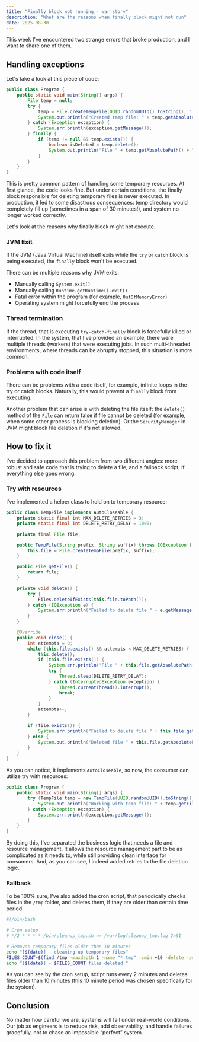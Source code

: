 ```yaml
---
title: "Finally block not running - war story"
description: "What are the reasons when finally block might not run"
date: 2025-08-30
---
```


This week I've encountered two strange errors that broke production, and I want
to share one of them.

## Handling exceptions

Let's take a look at this piece of code:

```java
public class Program {
    public static void main(String[] args) {
        File temp = null;
        try {
            temp = File.createTempFile(UUID.randomUUID().toString(), ".tmp");
            System.out.println("Created temp file: " + temp.getAbsolutePath());
        } catch (Exception exception) {
            System.err.println(exception.getMessage());
        } finally {
            if (temp != null && temp.exists()) {
                boolean isDeleted = temp.delete();
                System.out.println("File " + temp.getAbsolutePath() + " deleted: " + isDeleted);
            }
        }
    }
}
```

This is pretty common pattern of handling some temporary resources. At first glance,
the code looks fine. But under certain conditions, the finally block responsible
for deleting temporary files is never executed. In production, it led to some disastrous
consequences: temp directory would completely fill up (sometimes in a span of 30
minutes!), and system no longer worked correctly.

Let's look at the reasons why finally block might not execute.

### JVM Exit

If the JVM (Java Virtual Machine) itself exits while the `try` or `catch` block
is being executed, the `finally` block won't be executed.

There can be multiple reasons why JVM exits:

- Manually calling `System.exit()`
- Manually calling `Runtime.getRuntime().exit()`
- Fatal error within the program (for example, `OutOfMemoryError`)
- Operating system might forcefully end the process

### Thread termination

If the thread, that is executing `try-catch-finally` block is forcefully killed
or interrupted. In the system, that I've provided an example, there were multiple
threads (workers) that were executing jobs. In such multi-threaded environments,
where threads can be abruptly stopped, this situation is more common.

### Problems with code itself

There can be problems with a code itself, for example, infinite loops in the
try or catch blocks. Naturally, this would prevent a `finally` block from executing.

Another problem that can arise is with deleting the file itself: the `delete()` method
of the `File` can return false if file cannot be deleted (for example, when some
other process is blocking deletion). Or the `SecurityManager` in JVM might block
file deletion if it's not allowed.

## How to fix it

I've decided to approach this problem from two different angles: more robust and
safe code that is trying to delete a file, and a fallback script, if everything
else goes wrong.

### Try with resources

I've implemented a helper class to hold on to temporary resource:

```java
public class TempFile implements AutoCloseable {
    private static final int MAX_DELETE_RETRIES = 3;
    private static final int DELETE_RETRY_DELAY = 1000;

    private final File file;

    public TempFile(String prefix, String suffix) throws IOException {
        this.file = File.createTempFile(prefix, suffix);
    }

    public File getFile() {
        return file;
    }

    private void delete() {
        try {
            Files.deleteIfExists(this.file.toPath());
        } catch (IOException e) {
            System.err.println("Failed to delete file " + e.getMessage());
        }
    }

    @Override
    public void close() {
        int attempts = 0;
        while (this.file.exists() && attempts < MAX_DELETE_RETRIES) {
            this.delete();
            if (this.file.exists()) {
                System.err.println("File " + this.file.getAbsolutePath() + " still exists after " + (attempts + 1) + " attempts");
                try {
                    Thread.sleep(DELETE_RETRY_DELAY);
                } catch (InterruptedException exception) {
                    Thread.currentThread().interrupt();
                    break;
                }
            }
            attempts++;
        }

        if (file.exists()) {
            System.err.println("Failed to delete file " + this.file.getAbsolutePath() + " after " + attempts + " attempts");
        } else {
            System.out.println("Deleted file " + this.file.getAbsolutePath() + " after " + attempts + " attempts");
        }
    }
}
```

As you can notice, it implements `AutoCloseable`, so now, the consumer can utilize
try with resources:

```java
public class Program {
    public static void main(String[] args) {
        try (TempFile temp = new TempFile(UUID.randomUUID().toString(), ".tmp")) {
            System.out.println("Working with temp file: " + temp.getFile().getAbsolutePath());
        } catch (Exception exception) {
            System.err.println(exception.getMessage());
        }
    }
}
```

By doing this, I've separated the business logic that needs a file and resource
management. It allows the resource management part to be as complicated as it needs
to, while still providing clean interface for consumers. And, as you can see, I
indeed added retries to the file deletion logic.

### Fallback

To be 100% sure, I've also added the cron script, that periodically checks files
in the `/tmp` folder, and deletes them, if they are older than certain time period.

```bash
#!/bin/bash

# Cron setup
# */2 * * * * /bin/cleanup_tmp.sh >> /var/log/cleanup_tmp.log 2>&1

# Removes temporary files older than 10 minutes
echo "[$(date)] - cleaning up temporary files"
FILES_COUNT=$(find /tmp -maxdepth 1 -name "*.tmp" -cmin +10 -delete -print | wc -l)
echo "[$(date)] - $FILES_COUNT files deleted."
```

As you can see by the cron setup, script runs every 2 minutes and deletes files
older than 10 minutes (this 10 minute period was chosen specifically for the system).

## Conclusion

No matter how careful we are, systems will fail under real-world conditions. Our
job as engineers is to reduce risk, add observability, and handle failures gracefully,
not to chase an impossible “perfect” system.
